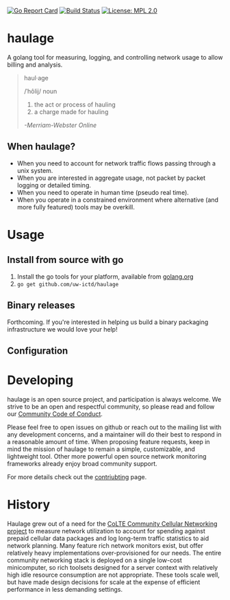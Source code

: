 [![Go Report Card](https://goreportcard.com/badge/github.com/uw-ictd/haulage)](https://goreportcard.com/report/github.com/uw-ictd/haulage)
[![Build Status](https://travis-ci.org/uw-ictd/haulage.svg?branch=master)](https://travis-ci.org/uw-ictd/haulage)
[![License: MPL 2.0](https://img.shields.io/badge/License-MPL%202.0-brightgreen.svg)](LICENSE)

# haulage
A golang tool for measuring, logging, and controlling network usage to allow billing and analysis.

>haul·age
>
>/ˈhôlij/ noun
>
> 1. the act or process of hauling
> 2. a charge made for hauling
>
> *-Merriam-Webster Online*

## When haulage?
* When you need to account for network traffic flows passing through a unix system.
* When you are interested in aggregate usage, not packet by packet logging or detailed timing.
* When you need to operate in human time (pseudo real time).
* When you operate in a constrained environment where alternative (and more fully featured) tools may be overkill.

# Usage
## Install from source with go
 1) Install the go tools for your platform, available from [golang.org](https://golang.org/doc/install)
 2) `go get github.com/uw-ictd/haulage`

## Binary releases

Forthcoming. If you're interested in helping us build a binary packaging infrastructure we would love your help!

## Configuration


# Developing
haulage is an open source project, and participation is always welcome. We strive to be an open and
respectful community, so please read and follow our [Community Code of Conduct](CODE_OF_CONDUCT.md).

Please feel free to open issues on github or reach out to the mailing list with any development concerns, and a
maintainer will do their best to respond in a reasonable amount of time. When proposing feature requests, keep in mind
the mission of haulage to remain a simple, customizable, and lightweight tool. Other more powerful open source network
monitoring frameworks already enjoy broad community support.

For more details check out the [contriubting](CONTRIUBTING.md) page.

# History
Haulage grew out of a need for the [CoLTE Community Cellular Networking project](https://github.com/uw-ictd/colte) to measure network utilization to
account for spending against prepaid cellular data packages and log long-term traffic statistics to aid network
planning. Many feature rich network monitors exist, but offer relatively heavy implementations over-provisioned for our
needs. The entire community networking stack is deployed on a single low-cost minicomputer, so rich toolsets designed
for a server context with relatively high idle resource consumption are not appropriate. These tools scale well, but
have made design decisions for scale at the expense of efficient performance in less demanding settings.
